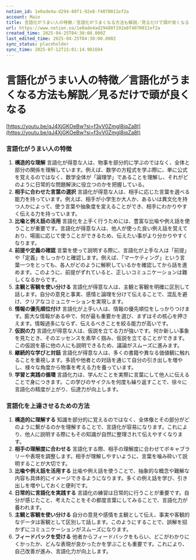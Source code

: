 ```yaml
---
notion_id: 1e0ade4a-d294-80f1-92e8-f4070011ef2a
account: Main
title: 言語化がうまい人の特徴／言語化がうまくなる方法も解説／見るだけで頭が良くなる
url: https://www.notion.so/1e0ade4ad29480f192e8f4070011ef2a
created_time: 2025-04-25T04:30:00.000Z
last_edited_time: 2025-04-25T04:30:00.000Z
sync_status: placeholder
sync_time: 2025-07-12T15:01:14.981694
---
```

# 言語化がうまい人の特徴／言語化がうまくなる方法も解説／見るだけで頭が良くなる

[https://youtu.be/qJ4XjGKOeBw?si=f3vV0Zmgl8iqZa8t](https://youtu.be/qJ4XjGKOeBw?si=f3vV0Zmgl8iqZa8t)
### 言語化がうまい人の特徴
1. **構造的な理解**
  言語化が得意な人は、物事を部分的に学ぶのではなく、全体と部分の関係を理解しています。例えば、数学の方程式を学ぶ際に、単に公式を覚えるのではなく、数学全体が「論理学」であることを理解し、それがどのように日常的な問題解決に役立つのかを把握している。
1. **相手に合わせた言葉の選択**
  言語化が得意な人は、相手に応じた言葉を選べる能力を持っています。例えば、相手が小学生か大人か、あるいは異文化を持つ人かによって、使う言葉や抽象度を変えることができ、相手にわかりやすく伝える力を持っています。
1. **比喩と例え話の活用**
  言語化を上手く行うためには、豊富な比喩や例え話を使うことが重要です。言語化が得意な人は、他人が使った良い例え話を覚えており、場面に応じて使うことができるため、伝えたい事がより分かりやすくなります。
1. **前提や定義の確認**
  言葉を使って説明する際に、言語化が上手な人は「前提」や「定義」をしっかりと確認します。例えば、「マーケティング」という言葉一つをとっても、各人がどのように解釈しているかを確認してから話を進めます。このように、前提がずれていると、正しいコミュニケーションは難しくなるからです。
1. **主観と客観を使い分ける**
  言語化が得意な人は、主観と客観を明確に区別して話します。自分の意見と事実、感情と論理を分けて伝えることで、混乱を避け、クリアなコミュニケーションを実現します。
1. **情報の優先順位付け**
  言語化が上手い人は、情報の優先順位をしっかりつけます。膨大な情報がある中で、何が最も重要かを選び、まずはその核心を押さえます。情報過多にならず、伝えるべきことを絞る能力が高いです。
1. **仮説の力**
  言語化が得意な人は、仮説を立てる力が強いです。何か新しい事象を見たとき、そのエッセンスを素早く掴み、仮説を立てることができます。この仮説を基に他の人にも説明できるため、議論がスムーズに進みます。
1. **継続的な学びと対話**
  言語化が得意な人は、多くの書籍や異なる価値観に触れることを重視します。多読や他者との対話を通じて自分の引き出しを増やし、様々な角度から物事を考える力を養っています。
1. **学習と実践の循環**
  言語化力は、学んだことを実際に言葉にして他人に伝えることで身につきます。この学びのサイクルを何度も繰り返すことで、徐々に言語化の精度が上がり、伝達力が向上します。
### 言語化を上達させるための方法
1. **構造的に理解する**
  知識を部分的に覚えるのではなく、全体像とその部分がどのように繋がるのかを理解することで、言語化が容易になります。これにより、他人に説明する際にもその知識が自然に整理されて伝えやすくなります。
1. **相手の理解度に合わせる**
  言語化する際、相手の理解度に合わせてボキャブラリーや表現を調整します。相手が理解しやすいように、言葉を噛み砕いて説明することが大切です。
1. **比喩や例え話を活用する**
  比喩や例え話を使うことで、抽象的な概念や難解な内容も具体的にイメージできるようになります。多くの例え話を学び、引き出しを増やしておくと便利です。
1. **日常的に言語化を実践する**
  言語化の練習は日常的に行うことが重要です。自分が感じたこと、考えたことをその都度言葉にしてみることで、言語化力が養われます。
1. **主観と客観を使い分ける**
  自分の意見や感情を主観として伝え、事実や客観的なデータは客観として区別して話します。このようにすることで、誤解を招かずにコミュニケーションがスムーズになります。
1. **フィードバックを受ける**
  他者からフィードバックをもらい、どこがわかりにくかったか、どんな表現が良かったかを学ぶことも重要です。これにより、自己改善が進み、言語化力が向上します。